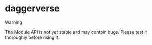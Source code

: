 # daggerverse

> [!WARNING]
> The Module API is not yet stable and may contain bugs. Please test it thoroughly before using it.
